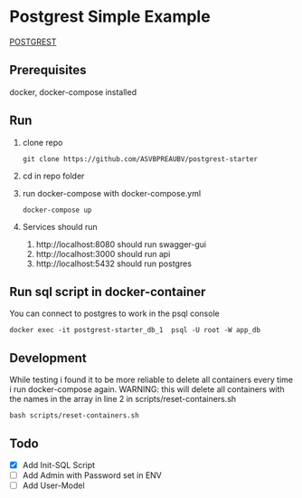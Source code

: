 # Postgrest Simple Example

[POSTGREST](http://postgrest.org/en/v6.0/)

## Prerequisites

docker, docker-compose installed

## Run

1. clone repo
    ```
    git clone https://github.com/ASVBPREAUBV/postgrest-starter
    ```
    
2. cd in repo folder
3. run docker-compose with docker-compose.yml
    ```
    docker-compose up
    ```
    
4. Services should run
    
    1. http://localhost:8080 should run swagger-gui
    2. http://localhost:3000 should run api
    3. http://localhost:5432 should run postgres
    
    
## Run sql script in docker-container
You can connect to postgres to work in the psql console

```
docker exec -it postgrest-starter_db_1  psql -U root -W app_db
```

## Development

While testing i found it to be more reliable to delete all containers every time i run docker-compose again.
WARNING: this will delete all containers with the names in the array in line 2 in scripts/reset-containers.sh

```
bash scripts/reset-containers.sh
```

## Todo

 - [x] Add Init-SQL Script
 - [ ] Add Admin with Password set in ENV
 - [ ] Add User-Model
